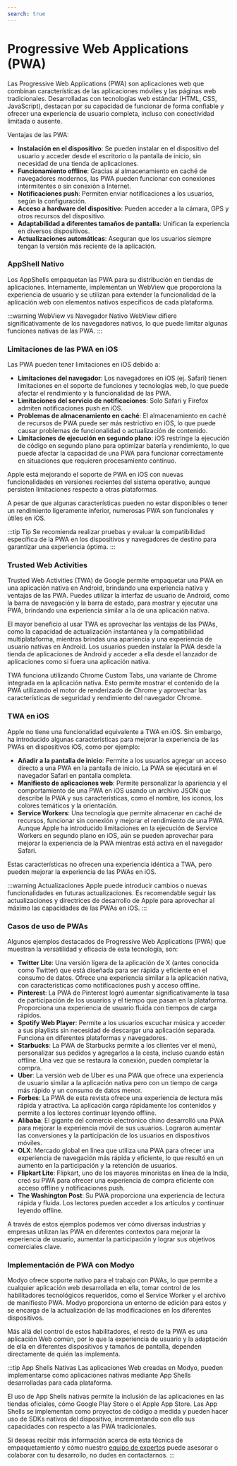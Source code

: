 ```yaml
---
search: true
---
```


# Progressive Web Applications (PWA)

Las Progressive Web Applications (PWA) son aplicaciones web que combinan características de las aplicaciones móviles y las páginas web tradicionales. Desarrolladas con tecnologías web estándar (HTML, CSS, JavaScript), destacan por su capacidad de funcionar de forma confiable y ofrecer una experiencia de usuario completa, incluso con conectividad limitada o ausente.

Ventajas de las PWA:

- **Instalación en el dispositivo**: Se pueden instalar en el dispositivo del usuario y acceder desde el escritorio o la pantalla de inicio, sin necesidad de una tienda de aplicaciones.
- **Funcionamiento offline**: Gracias al almacenamiento en caché de navegadores modernos, las PWA pueden funcionar con conexiones intermitentes o sin conexión a Internet.
- **Notificaciones push**: Permiten enviar notificaciones a los usuarios, según la configuración.
- **Acceso a hardware del dispositivo**: Pueden acceder a la cámara, GPS y otros recursos del dispositivo.
- **Adaptabilidad a diferentes tamaños de pantalla**: Unifican la experiencia en diversos dispositivos.
- **Actualizaciones automáticas**: Aseguran que los usuarios siempre tengan la versión más reciente de la aplicación.


### AppShell Nativo

Los AppShells empaquetan las PWA para su distribución en tiendas de aplicaciones. Internamente, implementan un WebView que proporciona la experiencia de usuario y se utilizan para extender la funcionalidad de la aplicación web con elementos nativos específicos de cada plataforma.

:::warning WebView vs Navegador Nativo
WebView difiere significativamente de los navegadores nativos, lo que puede limitar algunas funciones nativas de las PWA.
:::

### Limitaciones de las PWA en iOS

Las PWA pueden tener limitaciones en iOS debido a:

- **Limitaciones del navegador**: Los navegadores en iOS (ej. Safari) tienen limitaciones en el soporte de funciones y tecnologías web, lo que puede afectar el rendimiento y la funcionalidad de las PWA.
- **Limitaciones del servicio de notificaciones**: Solo Safari y Firefox admiten notificaciones push en iOS.
- **Problemas de almacenamiento en caché**: El almacenamiento en caché de recursos de PWA puede ser más restrictivo en iOS, lo que puede causar problemas de funcionalidad o actualización de contenido.
- **Limitaciones de ejecución en segundo plano**: iOS restringe la ejecución de código en segundo plano para optimizar batería y rendimiento, lo que puede afectar la capacidad de una PWA para funcionar correctamente en situaciones que requieren procesamiento continuo.

Apple está mejorando el soporte de PWA en iOS con nuevas funcionalidades en versiones recientes del sistema operativo, aunque persisten limitaciones respecto a otras plataformas.

A pesar de que algunas características pueden no estar disponibles o tener un rendimiento ligeramente inferior, numerosas PWA son funcionales y útiles en iOS.

:::tip Tip
Se recomienda realizar pruebas y evaluar la compatibilidad específica de la PWA en los dispositivos y navegadores de destino para garantizar una experiencia óptima.
:::


### Trusted Web Activities

Trusted Web Activities (TWA) de Google permite empaquetar una PWA en una aplicación nativa en Android, brindando una experiencia nativa y ventajas de las PWA. Puedes utilizar la interfaz de usuario de Android, como la barra de navegación y la barra de estado, para mostrar y ejecutar una PWA, brindando una experiencia similar a la de una aplicación nativa.

El mayor beneficio al usar TWA es aprovechar las ventajas de las PWAs, como la capacidad de actualización instantánea y la compatibilidad multiplataforma, mientras brindas una apariencia y una experiencia de usuario nativas en Android. Los usuarios pueden instalar la PWA desde la tienda de aplicaciones de Android y acceder a ella desde el lanzador de aplicaciones como si fuera una aplicación nativa.

TWA funciona utilizando Chrome Custom Tabs, una variante de Chrome integrada en la aplicación nativa. Esto permite mostrar el contenido de la PWA utilizando el motor de renderizado de Chrome y aprovechar las características de seguridad y rendimiento del navegador Chrome.


### TWA en iOS

Apple no tiene una funcionalidad equivalente a TWA en iOS. Sin embargo, ha introducido algunas características para mejorar la experiencia de las PWAs en dispositivos iOS, como por ejemplo:

- **Añadir a la pantalla de inicio**: Permite a los usuarios agregar un acceso directo a una PWA en la pantalla de inicio. La PWA se ejecutará en el navegador Safari en pantalla completa.
- **Manifiesto de aplicaciones web**: Permite personalizar la apariencia y el comportamiento de una PWA en iOS usando un archivo JSON que describe la PWA y sus características, como el nombre, los iconos, los colores temáticos y la orientación.
- **Service Workers**: Una tecnología que permite almacenar en caché de recursos, funcionar sin conexión y mejorar el rendimiento de una PWA. Aunque Apple ha introducido limitaciones en la ejecución de Service Workers en segundo plano en iOS, aún se pueden aprovechar para mejorar la experiencia de la PWA mientras está activa en el navegador Safari.

Estas características no ofrecen una experiencia idéntica a TWA, pero pueden mejorar la experiencia de las PWAs en iOS.

:::warning Actualizaciones
Apple puede introducir cambios o nuevas funcionalidades en futuras actualizaciones. Es recomendable seguir las actualizaciones y directrices de desarrollo de Apple para aprovechar al máximo las capacidades de las PWAs en iOS.
:::


### Casos de uso de PWAs

Algunos ejemplos destacados de Progressive Web Applications (PWA) que muestran la versatilidad y eficacia de esta tecnología, son:

- **Twitter Lite**: Una versión ligera de la aplicación de X (antes conocida como Twitter) que está diseñada para ser rápida y eficiente en el consumo de datos. Ofrece una experiencia similar a la aplicación nativa, con características como notificaciones push y acceso offline.
- **Pinterest**: La PWA de Pinterest logró aumentar significativamente la tasa de participación de los usuarios y el tiempo que pasan en la plataforma. Proporciona una experiencia de usuario fluida con tiempos de carga rápidos.
- **Spotify Web Player**: Permite a los usuarios escuchar música y acceder a sus playlists sin necesidad de descargar una aplicación separada. Funciona en diferentes plataformas y navegadores.
- **Starbucks**: La PWA de Starbucks permite a los clientes ver el menú, personalizar sus pedidos y agregarlos a la cesta, incluso cuando están offline. Una vez que se restaura la conexión, pueden completar la compra.
- **Uber**: La versión web de Uber es una PWA que ofrece una experiencia de usuario similar a la aplicación nativa pero con un tiempo de carga más rápido y un consumo de datos menor.
- **Forbes**: La PWA de esta revista ofrece una experiencia de lectura más rápida y atractiva. La aplicación carga rápidamente los contenidos y permite a los lectores continuar leyendo offline.
- **Alibaba**: El gigante del comercio electrónico chino desarrolló una PWA para mejorar la experiencia móvil de sus usuarios. Lograron aumentar las conversiones y la participación de los usuarios en dispositivos móviles.
- **OLX**: Mercado global en línea que utiliza una PWA para ofrecer una experiencia de navegación más rápida y eficiente, lo que resultó en un aumento en la participación y la retención de usuarios.
- **Flipkart Lite**: Flipkart, uno de los mayores minoristas en línea de la India, creó su PWA para ofrecer una experiencia de compra eficiente con acceso offline y notificaciones push.
- **The Washington Post**: Su PWA proporciona una experiencia de lectura rápida y fluida. Los lectores pueden acceder a los artículos y continuar leyendo offline.

A través de estos ejemplos podemos ver cómo diversas industrias y empresas utilizan las PWA en diferentes contextos para mejorar la experiencia de usuario, aumentar la participación y lograr sus objetivos comerciales clave.


### Implementación de PWA con Modyo

Modyo ofrece soporte nativo para el trabajo con PWAs, lo que permite a cualquier aplicación web desarrollada en ella, tomar control de los habilitadores tecnológicos requeridos, como el Service Worker y el archivo de manifiesto PWA. Modyo proporciona un entorno de edición para estos y se encarga de la actualización de las modificaciones en los diferentes dispositivos.

Más allá del control de estos habilitadores, el resto de la PWA es una aplicación Web común, por lo que la experiencia de usuario y la adaptación de ella en diferentes dispositivos y tamaños de pantalla, dependen directamente de quién las implementa.

:::tip App Shells Nativas
Las aplicaciones Web creadas en Modyo, pueden implementarse como aplicaciones nativas mediante App Shells desarrolladas para cada plataforma.

El uso de App Shells nativas permite la inclusión de las aplicaciones en las tiendas oficiales, cómo Google Play Store o el Apple App Store. Las App Shells se implementan como proyectos de código a medida y pueden hacer uso de SDKs nativos del dispositivo, incrementando con ello sus capacidades con respecto a las PWA tradicionales.

Si deseas recibir más información acerca de esta técnica de empaquetamiento y cómo nuestro [equipo de expertos](https://modyo.com/services) puede asesorar o colaborar con tu desarrollo, no dudes en contactarnos.
:::
